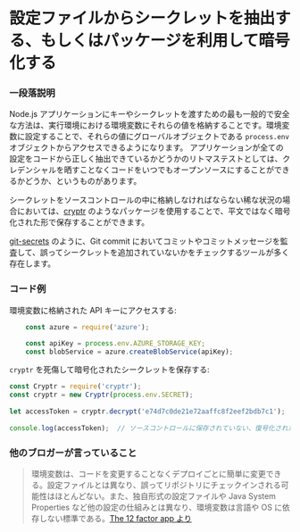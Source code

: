 # 設定ファイルからシークレットを抽出する、もしくはパッケージを利用して暗号化する

### 一段落説明

Node.js アプリケーションにキーやシークレットを渡すための最も一般的で安全な方法は、実行環境における環境変数にそれらの値を格納することです。環境変数に設定することで、それらの値にグローバルオブジェクトである `process.env` オブジェクトからアクセスできるようになります。
アプリケーションが全ての設定をコードから正しく抽出できているかどうかのリトマステストとしては、クレデンシャルを晒すことなくコードをいつでもオープンソースにすることができるかどうか、というものがあります。

シークレットをソースコントロールの中に格納しなければならない稀な状況の場合においては、[cryptr](https://www.npmjs.com/package/cryptr) のようなパッケージを使用することで、平文ではなく暗号化された形で保存することができます。

[git-secrets](https://github.com/awslabs/git-secrets) のように、Git commit においてコミットやコミットメッセージを監査して、誤ってシークレットを追加されていないかをチェックするツールが多く存在します。

### コード例

環境変数に格納された API キーにアクセスする:

```javascript
    const azure = require('azure');

    const apiKey = process.env.AZURE_STORAGE_KEY;
    const blobService = azure.createBlobService(apiKey);
```

`cryptr` を死傷して暗号化されたシークレットを保存する:

```javascript
const Cryptr = require('cryptr');
const cryptr = new Cryptr(process.env.SECRET);
 
let accessToken = cryptr.decrypt('e74d7c0de21e72aaffc8f2eef2bdb7c1');
 
console.log(accessToken);  // ソースコントロールに保存されていない、復号化された文字列を出力します
```

### 他のブロガーが言っていること

> 環境変数は、コードを変更することなくデプロイごとに簡単に変更できる。設定ファイルとは異なり、誤ってリポジトリにチェックインされる可能性はほとんどない。また、独自形式の設定ファイルや Java System Properties など他の設定の仕組みとは異なり、環境変数は言語や OS に依存しない標準である。[The 12 factor app より](https://12factor.net/ja/config)

